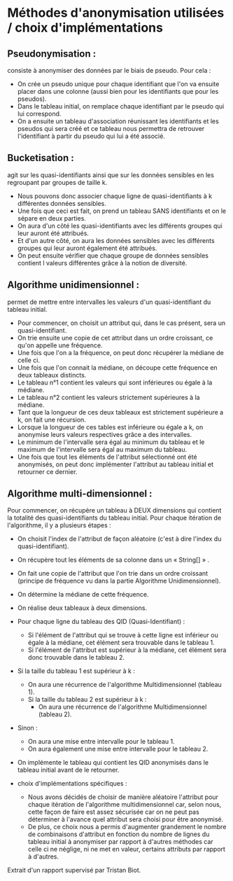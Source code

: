 # Méthodes d'anonymisation utilisées / choix d'implémentations

## Pseudonymisation :
consiste à anonymiser des données par le biais de pseudo. Pour cela :

  - On crée un pseudo unique pour chaque identifiant que l'on va ensuite placer dans une colonne (aussi bien pour les identifiants que pour les pseudos).
  - Dans le tableau initial, on remplace chaque identifiant par le pseudo qui lui correspond.
  - On a ensuite un tableau d'association réunissant les identifiants et les pseudos qui sera créé et ce tableau nous permettra de retrouver l'identifiant à partir du pseudo qui lui a été associé.


## Bucketisation : 
agit sur les quasi-identifiants ainsi que sur les données sensibles en les regroupant par groupes de taille k.

  - Nous pouvons donc associer chaque ligne de quasi-identifiants à k différentes données sensibles.
  - Une fois que ceci est fait, on prend un tableau SANS identifiants et on le sépare en deux parties.
  - On aura d'un côté les quasi-identifiants avec les différents groupes qui leur auront été attribués.
  - Et d'un autre côté, on aura les données sensibles avec les différents groupes qui leur auront également été attribués.
  - On peut ensuite vérifier que chaque groupe de données sensibles contient l valeurs différentes grâce à la notion de diversité.


## Algorithme unidimensionnel :
permet de mettre entre intervalles les valeurs d'un quasi-identifiant du tableau initial.

  - Pour commencer, on choisit un attribut qui, dans le cas présent, sera un quasi-identifiant.
  - On trie ensuite une copie de cet attribut dans un ordre croissant, ce qu'on appelle une fréquence.
  - Une fois que l'on a la fréquence, on peut donc récupérer la médiane de celle ci.
  - Une fois que l'on connait la médiane, on découpe cette fréquence en deux tableaux distincts.
  - Le tableau n°1 contient les valeurs qui sont inférieures ou égale à la médiane.
  - Le tableau n°2 contient les valeurs strictement supérieures à la médiane.
  - Tant que la longueur de ces deux tableaux est strictement supérieure a k, on fait une récursion.
  - Lorsque la longueur de ces tables est inférieure ou égale a k, on anonymise leurs valeurs respectives grâce a des intervalles.
  - Le minimum de l'intervalle sera égal au minimum du tableau et le maximum de l'intervalle sera égal au maximum du tableau.
  - Une fois que tout les éléments de l'attribut sélectionné ont été anonymisés, on peut donc implémenter l'attribut au tableau initial et retourner ce dernier.


## Algorithme multi-dimensionnel :
Pour commencer, on récupère un tableau à DEUX dimensions qui contient la totalité des quasi-identifiants du tableau initial. Pour chaque itération de l'algorithme, il y a plusieurs étapes :

  - On choisit l'index de l'attribut de façon aléatoire (c'est à dire l'index du quasi-identifiant).
  - On récupère tout les éléments de sa colonne dans un « String[] » .
  - On fait une copie de l'attribut que l'on trie dans un ordre croissant (principe de fréquence vu dans la partie Algorithme Unidimensionnel).
  - On détermine la médiane de cette fréquence.
  - On réalise deux tableaux à deux dimensions.
  - Pour chaque ligne du tableau des QID (Quasi-Identifiant) :
    - Si l'élément de l'attribut qui se trouve à cette ligne est inférieur ou égale à la médiane, cet élément sera trouvable dans le tableau 1.
    - Si l'élément de l'attribut est supérieur à la médiane, cet élément sera donc trouvable dans le tableau 2.
  - Si la taille du tableau 1 est supérieur à k :
    - On aura une récurrence de l'algorithme Multidimensionnel (tableau 1).
    - Si la taille du tableau 2 est supérieur à k :
      - On aura une récurrence de l'algorithme Multidimensionnel (tableau 2). 
  - Sinon :
    - On aura une mise entre intervalle pour le tableau 1.
    - On aura également une mise entre intervalle pour le tableau 2.
  - On implémente le tableau qui contient les QID anonymisés dans le tableau initial avant de le retourner.

  - choix d'implémentations spécifiques :
    - Nous avons décidés de choisir de manière aléatoire l'attribut pour chaque itération de l'algorithme multidimensionnel car, selon nous, cette façon de faire est assez sécurisée car on ne peut pas déterminer à l'avance quel attribut sera choisi pour être anonymisé. 
    - De plus, ce choix nous a permis d'augmenter grandement le nombre de combinaisons d'attribut en fonction du nombre de lignes du tableau initial à anonymiser par rapport à d'autres méthodes car celle ci ne néglige, ni ne met en valeur, certains attributs par rapport à d'autres.

Extrait d'un rapport supervisé par Tristan Biot.
